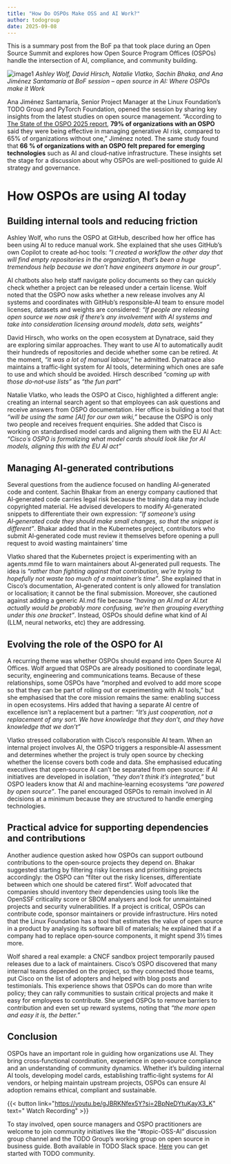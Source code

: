 ```yaml
---
title: "How Do OSPOs Make OSS and AI Work?"
author: todogroup
date: 2025-09-08
---
```

This is a summary post from the BoF pa that took place during an Open Source Summit and explores how Open Source Program Offices (OSPOs) 
handle the intersection of AI, compliance, and community building.

![image1](https://github.com/user-attachments/assets/80098821-868c-4a01-afaf-81a7086746a6)
*Ashley Wolf, David Hirsch, Natalie Vlatko, Sachin Bhaka, and Ana Jiménez Santamaría at BoF session – open source in AI: Where OSPOs make it Work*

Ana Jiménez Santamaría, Senior Project Manager at the Linux Foundation’s TODO Group and PyTorch Foundation, opened the session by sharing key insights from the latest studies on open source management. “According to [The State of the OSPO 2025 report](https://www.linuxfoundation.org/research/ospo-2025), **79% of organizations with an OSPO** said they were being effective in managing generative AI risk, compared to 65% of organizations without one,” Jiménez noted. The same study found that **66 % of organizations with an OSPO felt prepared for emerging technologies** such as AI and cloud‑native infrastructure. These insights set the stage for a discussion 
about why OSPOs are well-positioned to guide AI strategy and governance.

# How OSPOs are using AI today

## Building internal tools and reducing friction

Ashley Wolf, who runs the OSPO at GitHub, described how her office has been using AI to reduce manual work. She explained that she uses GitHub’s own Copilot 
to create ad‑hoc tools: *“I created a workflow the other day that will find empty repositories in the organization, that’s been a huge tremendous help because 
we don’t have engineers anymore in our group”*.

AI chatbots also help staff navigate policy documents so they can quickly check whether a project can be released under a certain license. Wolf noted that the 
OSPO now asks whether a new release involves any AI systems and coordinates with GitHub’s responsible‑AI team to ensure model licenses, datasets and weights 
are considered: *“If people are releasing open source we now ask if there’s any involvement with AI systems and take into consideration licensing around models, 
data sets, weights”* 

David Hirsch, who works on the open ecosystem at Dynatrace, said they are exploring similar approaches. They want to use AI to automatically audit their hundreds 
of repositories and decide whether some can be retired.  At the moment, *“it was a lot of manual labour,”* he admitted. Dynatrace also maintains a traffic‑light 
system for AI tools, determining which ones are safe to use and which should be avoided.  Hirsch described *“coming up with those do‑not‑use lists”* as *“the fun part”*

Natalie Vlatko, who leads the OSPO at Cisco, highlighted a different angle: creating an internal search agent so that employees can ask questions and receive 
answers from OSPO documentation.  Her office is building a tool that *“will be using the same [AI] for our own wiki,”* because the OSPO is only two people and 
receives frequent enquiries.  She added that Cisco is working on standardised model cards and aligning them with the EU AI Act: *“Cisco´s OSPO is formalizing what 
model cards should look like for AI models, aligning this with the EU AI act”* 

## Managing AI‑generated contributions

Several questions from the audience focused on handling AI‑generated code and content. Sachin Bhakar from an energy company cautioned that AI‑generated code 
carries legal risk because the training data may include copyrighted material.  He advised developers to modify AI‑generated snippets to differentiate their 
own expression: *“If someone’s using AI‑generated code they should make small changes, so that the snippet is different”*. Bhakar added that in the Kubernetes 
project, contributors who submit AI‑generated code must review it themselves before opening a pull request to avoid wasting maintainers’ time

Vlatko shared that the Kubernetes project is experimenting with an agents.mmd file to warn maintainers about AI‑generated pull requests.  The idea is *“rather 
than fighting against that contribution, we’re trying to hopefully not waste too much of a maintainer’s time”*.  She explained that in Cisco’s documentation, 
AI‑generated content is only allowed for translation or localisation; it cannot be the final submission.  Moreover, she cautioned against adding a generic AI.md 
file because *“having an AI.md or AI.txt actually would be probably more confusing, we’re then grouping everything under this one bracket”*. Instead, OSPOs should 
define what kind of AI (LLM, neural networks, etc) they are addressing.

## Evolving the role of the OSPO for AI

A recurring theme was whether OSPOs should expand into Open Source AI Offices. Wolf argued that OSPOs are already positioned to coordinate legal, 
security, engineering and communications teams.  Because of these relationships, some OSPOs have “morphed and evolved to add more scope so that they can be 
part of rolling out or experimenting with AI tools,” but she emphasised that the core mission remains the same: enabling success in open ecosystems.  Hirs 
added that having a separate AI centre of excellence isn’t a replacement but a partner: *“It’s just cooperation, not a replacement of any sort. We 
have knowledge that they don’t, and they have knowledge that we don’t”*

Vlatko stressed collaboration with Cisco’s responsible AI team.  When an internal project involves AI, the OSPO triggers a responsible‑AI assessment and 
determines whether the project is truly open source by checking whether the license covers both code and data.  She emphasised educating executives that 
open‑source AI can’t be separated from open source: if AI initiatives are developed in isolation, *“they don’t think it’s integrated,”* but OSPO leaders know
that AI and machine‑learning ecosystems *“are powered by open source”*. The panel encouraged OSPOs to remain involved in AI decisions at a minimum because 
they are structured to handle emerging technologies.

## Practical advice for supporting dependencies and contributions

Another audience question asked how OSPOs can support outbound contributions to the open‑source projects they depend on. Bhakar suggested starting by filtering 
risky licenses and prioritising projects accordingly: the OSPO can “filter out the risky licenses, differentiate between which one should be catered first”. 
Wolf advocated that companies should inventory their dependencies using tools like the OpenSSF criticality score or SBOM analysers and look for unmaintained 
projects and security vulnerabilities.  If a project is critical, OSPOs can contribute code, sponsor maintainers or provide infrastructure.  Hirs noted that 
the Linux Foundation has a tool that estimates the value of open source in a product by analysing its software bill of materials; he explained that if a 
company had to replace open‑source components, it might spend 3½ times more.

Wolf shared a real example: a CNCF sandbox project temporarily paused releases due to a lack of maintainers.  Cisco’s OSPO discovered that many internal 
teams depended on the project, so they connected those teams, put Cisco on the list of adopters and helped with blog posts and testimonials. This experience 
shows that OSPOs can do more than write policy; they can rally communities to sustain critical projects and make it easy for employees to contribute. She urged 
OSPOs to remove barriers to contribution and even set up reward systems, noting that *“the more open and easy it is, the better.”* 

## Conclusion

OSPOs have an important role in guiding how organizations use AI. They bring cross‑functional coordination, experience in open‑source compliance and an 
understanding of community dynamics.  Whether it’s building internal AI tools, developing model cards, establishing traffic‑light systems for AI vendors, 
or helping maintain upstream projects, OSPOs can ensure AI adoption remains ethical, compliant and sustainable.

{{< button link="https://youtu.be/gJBRKNfex5Y?si=2BpNeDYtuKayX3_K" text=" Watch Recording" >}}

To stay involved, open source managers and OSPO practitioners are welcome to join community initiatives like the “#topic-OSS-AI” discussion group channel and the TODO Group’s working group on open source in business guide. Both available in TODO Slack space. [Here](https://todogroup.org/community/get-started/) you can get started with TODO community.
